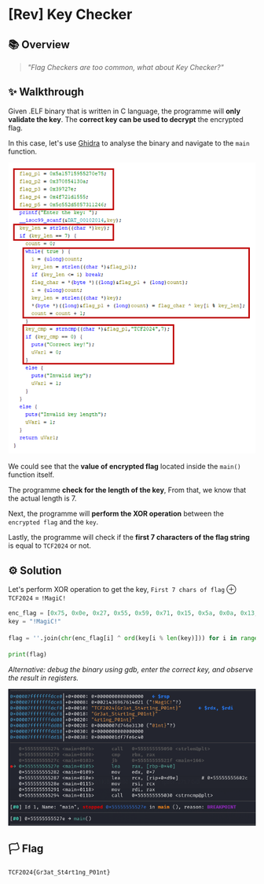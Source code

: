 # [Rev] Key Checker

## 📚 Overview

> *"Flag Checkers are too common, what about Key Checker?"*

## ✨ Walkthrough

Given .ELF binary that is written in C language, the programme will **only validate the key**. The **correct key can be used to decrypt** the encrypted flag.  

In this case, let's use [Ghidra](https://ghidra-sre.org/) to analyse the binary and navigate to the `main` function.

![img](../images/key_checker_1.png)

We could see that the **value of encrypted flag** located inside the `main()` function itself.  

The programme **check for the length of the key**, From that, we know that the actual length is 7.

Next, the programme will **perform the XOR operation** between the `encrypted flag` and the `key`.  

Lastly, the programme will check if the **first 7 characters of the flag string** is equal to `TCF2024` or not.

## ⚙ Solution

Let's perform XOR operation to get the key, `First 7 chars of flag` ⊕ `TCF2024` = `!MagiC!`

```python
enc_flag = [0x75, 0x0e, 0x27, 0x55, 0x59, 0x71, 0x15, 0x5a, 0x0a, 0x13, 0x54, 0x08, 0x37, 0x7e, 0x72, 0x39, 0x55, 0x15, 0x1d, 0x72, 0x4f, 0x46, 0x12, 0x31, 0x57, 0x58, 0x2d, 0x55, 0x5c]
key = "!MagiC!"
    
flag = ''.join(chr(enc_flag[i] ^ ord(key[i % len(key)])) for i in range(len(enc_flag)))

print(flag)
```

*Alternative: debug the binary using gdb, enter the correct key, and observe the result in registers.*

![img](../images/key_checker_2.png)

## 🏳️ Flag

`TCF2024{Gr3at_St4rt1ng_P01nt}`